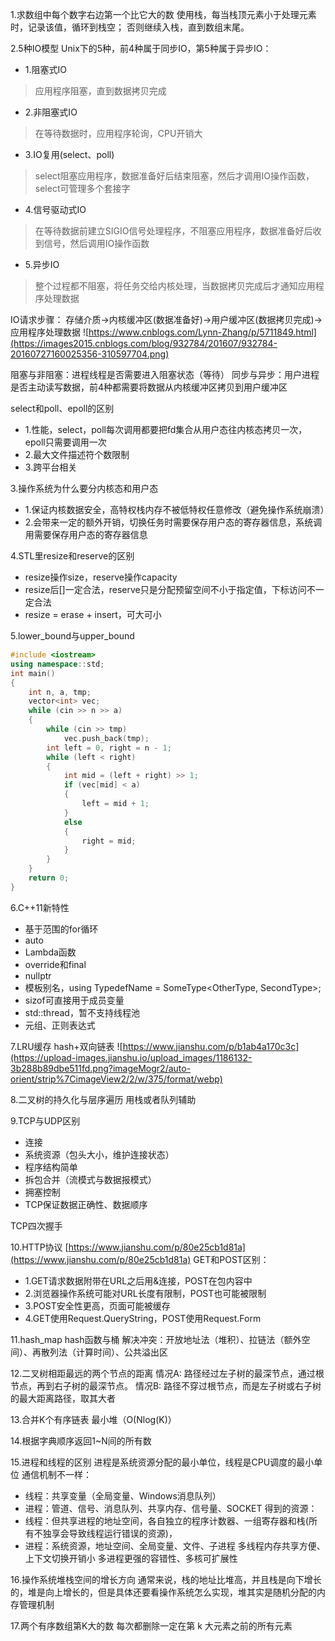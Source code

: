 1.求数组中每个数字右边第一个比它大的数
使用栈，每当栈顶元素小于处理元素时，记录该值，循环到栈空；
否则继续入栈，直到数组末尾。

2.5种IO模型
Unix下的5种，前4种属于同步IO，第5种属于异步IO：
* 1.阻塞式IO
> 应用程序阻塞，直到数据拷贝完成
* 2.非阻塞式IO
> 在等待数据时，应用程序轮询，CPU开销大
* 3.IO复用(select、poll)
> select阻塞应用程序，数据准备好后结束阻塞，然后才调用IO操作函数，select可管理多个套接字
* 4.信号驱动式IO
> 在等待数据前建立SIGIO信号处理程序，不阻塞应用程序，数据准备好后收到信号，然后调用IO操作函数
* 5.异步IO
> 整个过程都不阻塞，将任务交给内核处理，当数据拷贝完成后才通知应用程序处理数据

IO请求步骤：
存储介质→内核缓冲区(数据准备好)→用户缓冲区(数据拷贝完成)→应用程序处理数据
![https://www.cnblogs.com/Lynn-Zhang/p/5711849.html](https://images2015.cnblogs.com/blog/932784/201607/932784-20160727160025356-310597704.png)

阻塞与非阻塞：进程线程是否需要进入阻塞状态（等待）
同步与异步：用户进程是否主动读写数据，前4种都需要将数据从内核缓冲区拷贝到用户缓冲区

select和poll、epoll的区别
* 1.性能，select，poll每次调用都要把fd集合从用户态往内核态拷贝一次，epoll只需要调用一次
* 2.最大文件描述符个数限制
* 3.跨平台相关

3.操作系统为什么要分内核态和用户态
* 1.保证内核数据安全，高特权栈内存不被低特权任意修改（避免操作系统崩溃）
* 2.会带来一定的额外开销，切换任务时需要保存用户态的寄存器信息，系统调用需要保存用户态的寄存器信息

4.STL里resize和reserve的区别
* resize操作size，reserve操作capacity
* resize后[]一定合法，reserve只是分配预留空间不小于指定值，下标访问不一定合法
* resize = erase + insert，可大可小

5.lower_bound与upper_bound
```C++
#include <iostream>
using namespace::std;
int main()
{
    int n, a, tmp;
    vector<int> vec;
    while (cin >> n >> a)
    {
        while (cin >> tmp)
            vec.push_back(tmp);
        int left = 0, right = n - 1;
        while (left < right)
        {
            int mid = (left + right) >> 1;
            if (vec[mid] < a)
            {
                left = mid + 1;
            } 
            else
            {
                right = mid;
            }
        }
    }
    return 0;    
}
```

6.C++11新特性
* 基于范围的for循环
* auto
* Lambda函数
* override和final
* nullptr
* 模板别名，using TypedefName = SomeType<OtherType, SecondType>;
* sizof可直接用于成员变量
* std::thread，暂不支持线程池
* 元组、正则表达式

7.LRU缓存
hash+双向链表
![https://www.jianshu.com/p/b1ab4a170c3c](https://upload-images.jianshu.io/upload_images/1186132-3b288b89dbe511fd.png?imageMogr2/auto-orient/strip%7CimageView2/2/w/375/format/webp)

8.二叉树的持久化与层序遍历
用栈或者队列辅助

9.TCP与UDP区别
* 连接
* 系统资源（包头大小，维护连接状态）
* 程序结构简单
* 拆包合并（流模式与数据报模式）
* 拥塞控制
* TCP保证数据正确性、数据顺序

TCP四次握手

10.HTTP协议
[https://www.jianshu.com/p/80e25cb1d81a](https://www.jianshu.com/p/80e25cb1d81a)
GET和POST区别：
* 1.GET请求数据附带在URL之后用&连接，POST在包内容中
* 2.浏览器操作系统可能对URL长度有限制，POST也可能被限制
* 3.POST安全性更高，页面可能被缓存
* 4.GET使用Request.QueryString，POST使用Request.Form

11.hash_map
hash函数与桶
解决冲突：开放地址法（堆积）、拉链法（额外空间）、再散列法（计算时间）、公共溢出区

12.二叉树相距最远的两个节点的距离
情况A: 路径经过左子树的最深节点，通过根节点，再到右子树的最深节点。
情况B: 路径不穿过根节点，而是左子树或右子树的最大距离路径，取其大者

13.合并K个有序链表
最小堆（O(Nlog(K)）

14.根据字典顺序返回1~N间的所有数

15.进程和线程的区别
进程是系统资源分配的最小单位，线程是CPU调度的最小单位
通信机制不一样：
* 线程：共享变量（全局变量、Windows消息队列）
* 进程：管道、信号、消息队列、共享内存、信号量、SOCKET
得到的资源：
* 线程：但共享进程的地址空间，各自独立的程序计数器、一组寄存器和栈(所有不独享会导致线程运行错误的资源)，
* 进程：系统资源，地址空间、全局变量、文件、子进程
多线程内存共享方便、上下文切换开销小
多进程更强的容错性、多核可扩展性

16.操作系统堆栈空间的增长方向
通常来说，栈的地址比堆高，并且栈是向下增长的，堆是向上增长的，但是具体还要看操作系统怎么实现，堆其实是随机分配的内存管理机制

17.两个有序数组第K大的数
每次都删除一定在第 k 大元素之前的所有元素